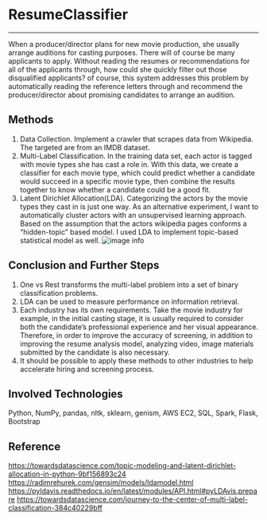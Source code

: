 # ResumeClassifier
----------
When a producer/director plans for new movie production, she usually arrange auditions for casting purposes. There will of course be many applicants to apply. Without reading the resumes or recommendations for all of the applicants through, how could she quickly filter out those disqualified applicants? of course, this system addresses this problem by automatically reading the reference letters through and recommend the producer/director about promising candidates to arrange an audition.

## Methods
1) Data Collection.  Implement a crawler that scrapes data from Wikipedia. The targeted are from an IMDB dataset. 
2) Multi-Label Classification. In the training data set, each actor is tagged with movie types she has cast a role in. With this data, we create a classifier for each movie type, which could predict whether a candidate would succeed in a specific movie type, then combine the results together to know whether a candidate could be a good fit.
3) Latent Dirichlet Allocation(LDA). Categorizing the actors by the movie types they cast in is just one way. As an alternative experiment, I want to automatically cluster actors with an unsupervised learning approach. Based on the assumption that the actors wikipedia pages conforms a “hidden-topic” based model. I used LDA to implement topic-based statistical model as well.
![image info](images/)

## Conclusion and Further Steps
1) One vs Rest transforms the multi-label problem into a set of binary classification problems.
2) LDA can be used to measure performance on information retrieval. 
3) Each industry has its own requirements. Take the movie industry for example, in the initial casting stage, it is usually required to consider both the candidate’s professional experience and her visual appearance. Therefore, in order to improve the accuracy of screening, in addition to improving the resume analysis model, analyzing video, image materials submitted by the candidate is also necessary.
4) It should be possible to apply these methods to other industries to help accelerate hiring and screening process.

## Involved Technologies
Python, NumPy, pandas, nltk, sklearn, genism, AWS EC2, SQL, Spark, Flask, Bootstrap

## Reference
https://towardsdatascience.com/topic-modeling-and-latent-dirichlet-allocation-in-python-9bf156893c24
https://radimrehurek.com/gensim/models/ldamodel.html
https://pyldavis.readthedocs.io/en/latest/modules/API.html#pyLDAvis.prepare
https://towardsdatascience.com/journey-to-the-center-of-multi-label-classification-384c40229bff

